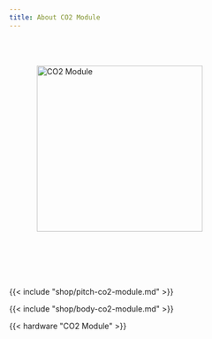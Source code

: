 ```yaml
---
title: About CO2 Module
---
```


<style>
.module-pitch img {
    margin: 50px;
}
.module-pitch p {
    margin-top: 50px;
}
</style>

<div class="clearfix module-pitch">
<img class="pull-left" src="co2-module.png" alt="CO2 Module" width="300">
<p>{{< include "shop/pitch-co2-module.md" >}}</p>
</div>

{{< include "shop/body-co2-module.md" >}}

{{< hardware "CO2 Module" >}}
